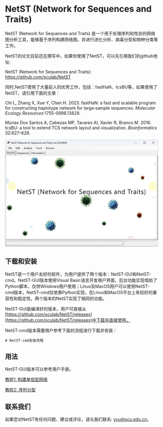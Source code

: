 

# NetST (Network for Sequences and Traits)

NetST (Network for Sequences and Traits) 是一个用于处理序列和性状的网络图分析工具，能够基于序列构建网络图，并进行进化分析、病毒分型和物种分类等工作。

NetST的论文目前还在撰写中，如果你使用了NetST，可以先引用我们的github地址:

NetST (Network for Sequences and Traits): https://github.com/sculab/NetST

同时,NetST使用了大量前人的优秀工作，包括：fastHaN、tcsBU等，如果使用了NetST，请引用下面的文章：

Chi L, Zhang X, Xue Y, Chen H. 2023. fastHaN: a fast and scalable program for constructing haplotype network for large‐sample sequences. *Molecular Ecology Resources*:1755-0998.13829.

Múrias Dos Santos A, Cabezas MP, Tavares AI, Xavier R, Branco M. 2016. tcsBU: a tool to extend TCS network layout and visualization. *Bioinformatics* 32:627–628.

![image-20230820150248051](https://github.com/sculab/NetST/blob/master/main/screen.png)

## 下载和安装

NetST是一个用户友好的软件，为用户提供了两个版本：NetST-GUI和NetST-cmd。NetST-GUI版本使用Visual Basic语言开发用户界面，后台功能实现借助了Python脚本，仅供Windows用户使用；Linux及MacOS用户可以使用NetST-cmd版本，NetST-cmd仅依靠Python实现，在Linux和MacOS平台上有较好的兼容性和稳定性。两个版本的NetST实现了相同的功能。

NetST-GUI是编译好的版本，用户可直接从[https://github.com/sculab/NetST/releases](https://github.com/sculab/NetST/releases)中下载并直接使用。

NetST-cmd版本需要用户参考下面的流程进行下载并安装：

```shell
# NetST-cmd安装流程
```

## 用法

NetST-GUI版本可以参考用户手册。

[教程1: 构建单倍型网络](https://github.com/sculab/NetST/blob/master/examples/ZH_CN/class1.md)

[教程2: 序列分型](https://github.com/sculab/NetST/blob/master/examples/ZH_CN/class2.md)

## 联系我们

如果您对NetST有任何问题、建议或评论，请与我们联系: yyu@scu.edu.cn。













